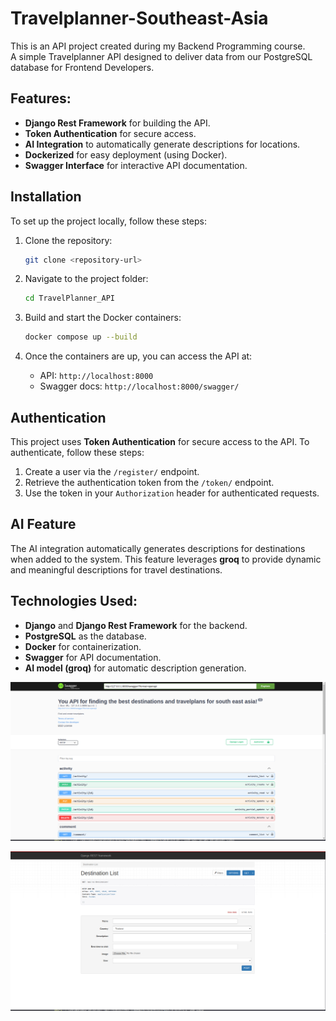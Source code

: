 # Travelplanner-Southeast-Asia

This is an API project created during my Backend Programming course.  
A simple Travelplanner API designed to deliver data from our PostgreSQL database for Frontend Developers.

## Features:
- **Django Rest Framework** for building the API.
- **Token Authentication** for secure access.
- **AI Integration** to automatically generate descriptions for locations.
- **Dockerized** for easy deployment (using Docker).
- **Swagger Interface** for interactive API documentation.

## Installation

To set up the project locally, follow these steps:

1. Clone the repository:
    ```bash
    git clone <repository-url>
    ```

2. Navigate to the project folder:
    ```bash
    cd TravelPlanner_API
    ```

3. Build and start the Docker containers:
    ```bash
    docker compose up --build
    ```

4. Once the containers are up, you can access the API at:
    - API: `http://localhost:8000`
    - Swagger docs: `http://localhost:8000/swagger/`

## Authentication

This project uses **Token Authentication** for secure access to the API. To authenticate, follow these steps:

1. Create a user via the `/register/` endpoint.
2. Retrieve the authentication token from the `/token/` endpoint.
3. Use the token in your `Authorization` header for authenticated requests.

## AI Feature

The AI integration automatically generates descriptions for destinations when added to the system. This feature leverages **groq** to provide dynamic and meaningful descriptions for travel destinations.

## Technologies Used:
- **Django** and **Django Rest Framework** for the backend.
- **PostgreSQL** as the database.
- **Docker** for containerization.
- **Swagger** for API documentation.
- **AI model (groq)** for automatic description generation.

![picture](screenshots/screenshot1.png)

![picture](screenshots/screenshot2.png)
